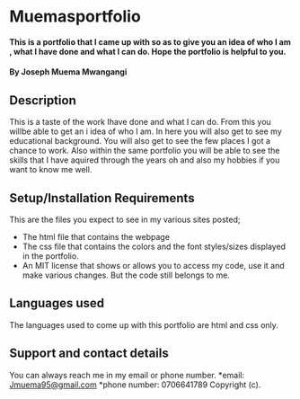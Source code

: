 # Muemasportfolio
#### This is a portfolio that I came up with so as to give you an idea of who I am , what I have done and what I can do. Hope the portfolio is helpful to you.
#### By Joseph Muema Mwangangi
## Description
This is a taste of the work Ihave done and what I can do. From this you willbe able to get an i idea of who I am. In here you will also get to see my educational background. You will also get to see the few places I got a chance to work. Also within the same portfolio you will be able to see the skills that I have aquired through the years oh and also my hobbies if you want to know me well.    
## Setup/Installation Requirements
This are the files you expect to see in my various sites posted; 
* The html file that contains the webpage
* The css file that contains the colors and the font styles/sizes displayed in the portfolio.
* An MIT license that shows or allows you to access my code, use it and make various changes. But the code still belongs to me. 
## Languages used
The languages used to come up with this portfolio are html and css only.
## Support and contact details
You can always reach me in my email or phone number.
*email: Jmuema95@gmail.com
*phone number: 0706641789
Copyright (c).
  
